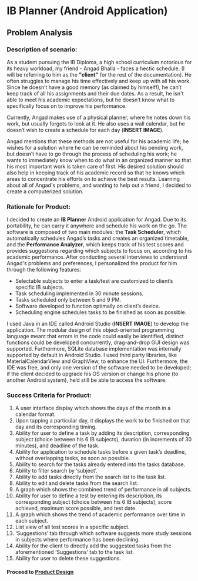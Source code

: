# IB Planner (Android Application)

## Problem Analysis

### Description of scenario:

As a student pursuing the IB Diploma, a high school curriculum notorious for its heavy workload, my friend - Angad Bhalla - faces a hectic schedule. (I will be referring to him as the **"client"** for the rest of the documentation). He often struggles to manage his time effectively and keep up with all his work. Since he doesn’t have a good memory (as claimed by himself!), he can’t keep track of all his assignments and their due dates. As a result, he isn't able to meet his academic expectations, but he doesn’t know what to specifically focus on to improve his performance.

Currently, Angad makes use of a physical planner, where he notes down his work, but usually forgets to look at it. He also uses a wall calendar, but he doesn’t wish to create a schedule for each day (**INSERT IMAGE**).

Angad mentions that these methods are not useful for his academic life; he wishes for a solution where he can be reminded about his pending work, but doesn’t have to go through the process of scheduling his work; he wants to immediately know when to do what in an organized manner so that his most important work is taken care of first. His desired solution should also help in keeping track of his academic record so that he knows which areas to concentrate his efforts on to achieve the best results. Learning about all of Angad's problems, and wanting to help out a friend, I decided to create a computerized solution. 


### Rationale for Product:

I decided to create an **IB Planner** Android application for Angad. Due to its portability, he can carry it anywhere and schedule his work on the go. The software is composed of two main modules: the **Task Scheduler**, which automatically schedules Angad’s tasks and creates an organized timetable, and the **Performance Analyzer**, which keeps track of his test scores and provides suggestions regarding which subjects to focus on, according to his academic performance. After conducting several interviews to understand Angad's problems and preferences, I personalized the product for him through the following features:

* Selectable subjects to enter a task/test are customized to client’s specific IB subjects.
* Task scheduling implemented in 30 minute sessions.
* Tasks scheduled only between 5 and 9 PM.
* Software developed to function optimally on client’s device.
* Scheduling engine schedules tasks to be finished as soon as possible.

I used Java in an IDE called Android Studio (**INSERT IMAGE**) to develop the application. The modular design of this object-oriented programming language meant that errors in the code could easily be identified, distinct functions could be developed concurrently, drag-and-drop GUI design was supported. Furthermore, SQLite database implementation was internally supported by default in Android Studio. I used third party libraries, like MaterialCalendarView and GraphView, to enhance the UI. Furthermore, the IDE was free, and only one version of the software needed to be developed; if the client decided to upgrade his OS version or change his phone (to another Android system), he’d still be able to access the software.

### Success Criteria for Product:

1. A user interface display which shows the days of the month in a calendar format.
2. Upon tapping a particular day, it displays the work to be finished on that day and its
corresponding timing.
3. Ability for user to define a task by adding its description, corresponding subject (choice
between his 6 IB subjects), duration (in increments of 30 minutes), and deadline of the task.
4. Ability for application to schedule tasks before a given task’s deadline, without overlapping
tasks, as soon as possible.
5. Ability to search for the tasks already entered into the tasks database.
6. Ability to filter search by ‘subject’.
7. Ability to add tasks directly from the search list to the task list.
8. Ability to edit and delete tasks from the search list.
9. A graph which shows the combined trend of performance in all subjects.
10. Ability for user to define a test by entering its description, its corresponding subject (choice
between his 6 IB subjects), score achieved, maximum score possible, and test date.
11. A graph which shows the trend of academic performance over time in each subject.
12. List view of all test scores in a specific subject.
13. ‘Suggestions’ tab through which software suggests more study sessions in subjects where
performance has been declining.
14. Ability for the client to directly add the suggested tasks from the aforementioned
‘Suggestions’ tab to the task list.
15. Ability for user to delete these suggestions.

#### Proceed to [Product Design](/Page_B0.md)


